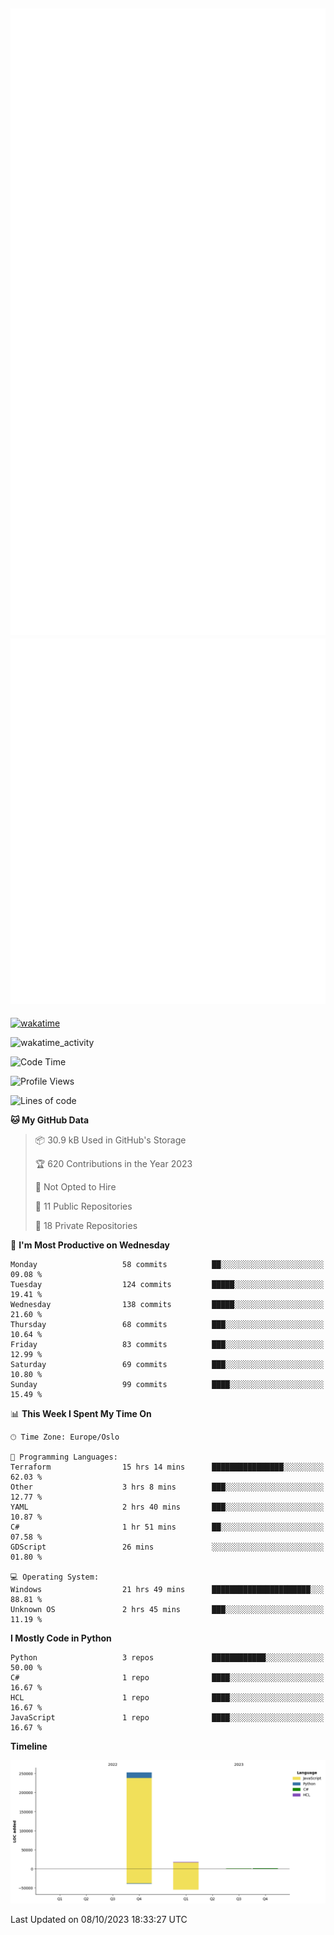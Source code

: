 ![Metrics](/metrics.svg)![Additional metrics](metrics.additional.svg)
----------------------------------------------------------------------------------------------------------------------------------------------------

[![wakatime](https://wakatime.com/badge/user/139c3dc8-b99d-475a-b6b4-e7663d03add8.svg)](https://wakatime.com/@139c3dc8-b99d-475a-b6b4-e7663d03add8)

![wakatime_activity](https://wakatime.com/share/@merca/d0fb6363-0f77-40ae-9525-9b9347ed2e36.svg)

<!--START_SECTION:waka-->
![Code Time](http://img.shields.io/badge/Code%20Time-6%2C799%20hrs%2046%20mins-blue)

![Profile Views](http://img.shields.io/badge/Profile%20Views-0-blue)

![Lines of code](https://img.shields.io/badge/From%20Hello%20World%20I%27ve%20Written-272.4%20thousand%20lines%20of%20code-blue)

**🐱 My GitHub Data** 

> 📦 30.9 kB Used in GitHub's Storage 
 > 
> 🏆 620 Contributions in the Year 2023
 > 
> 🚫 Not Opted to Hire
 > 
> 📜 11 Public Repositories 
 > 
> 🔑 18 Private Repositories 
 > 
📅 **I'm Most Productive on Wednesday** 

```text
Monday                   58 commits          ██░░░░░░░░░░░░░░░░░░░░░░░   09.08 % 
Tuesday                  124 commits         █████░░░░░░░░░░░░░░░░░░░░   19.41 % 
Wednesday                138 commits         █████░░░░░░░░░░░░░░░░░░░░   21.60 % 
Thursday                 68 commits          ███░░░░░░░░░░░░░░░░░░░░░░   10.64 % 
Friday                   83 commits          ███░░░░░░░░░░░░░░░░░░░░░░   12.99 % 
Saturday                 69 commits          ███░░░░░░░░░░░░░░░░░░░░░░   10.80 % 
Sunday                   99 commits          ████░░░░░░░░░░░░░░░░░░░░░   15.49 % 
```


📊 **This Week I Spent My Time On** 

```text
🕑︎ Time Zone: Europe/Oslo

💬 Programming Languages: 
Terraform                15 hrs 14 mins      ████████████████░░░░░░░░░   62.03 % 
Other                    3 hrs 8 mins        ███░░░░░░░░░░░░░░░░░░░░░░   12.77 % 
YAML                     2 hrs 40 mins       ███░░░░░░░░░░░░░░░░░░░░░░   10.87 % 
C#                       1 hr 51 mins        ██░░░░░░░░░░░░░░░░░░░░░░░   07.58 % 
GDScript                 26 mins             ░░░░░░░░░░░░░░░░░░░░░░░░░   01.80 % 

💻 Operating System: 
Windows                  21 hrs 49 mins      ██████████████████████░░░   88.81 % 
Unknown OS               2 hrs 45 mins       ███░░░░░░░░░░░░░░░░░░░░░░   11.19 % 
```

**I Mostly Code in Python** 

```text
Python                   3 repos             ████████████░░░░░░░░░░░░░   50.00 % 
C#                       1 repo              ████░░░░░░░░░░░░░░░░░░░░░   16.67 % 
HCL                      1 repo              ████░░░░░░░░░░░░░░░░░░░░░   16.67 % 
JavaScript               1 repo              ████░░░░░░░░░░░░░░░░░░░░░   16.67 % 
```



**Timeline**

![Lines of Code chart](https://raw.githubusercontent.com/merca/merca/current/assets/bar_graph.png)


 Last Updated on 08/10/2023 18:33:27 UTC
<!--END_SECTION:waka-->
